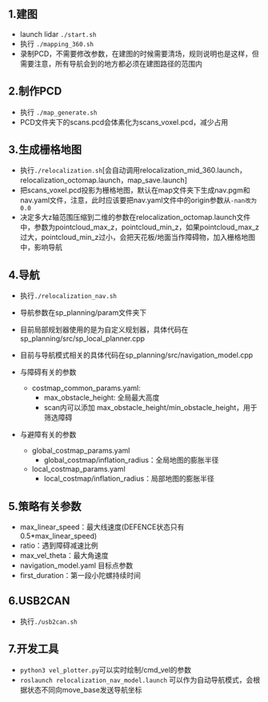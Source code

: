 ## 1.建图
* launch lidar `./start.sh`
* 执行 `./mapping_360.sh`
* 录制PCD，不需要修改参数，在建图的时候需要清场，规则说明也是这样，但需要注意，所有导航会到的地方都必须在建图路径的范围内  

## 2.制作PCD
* 执行 `./map_generate.sh`  
* PCD文件夹下的scans.pcd会体素化为scans_voxel.pcd，减少占用  

## 3.生成栅格地图
* 执行`./relocalization.sh`[会自动调用relocalization_mid_360.launch，relocalization_octomap.launch，map_save.launch]
* 把scans_voxel.pcd投影为栅格地图，默认在map文件夹下生成nav.pgm和nav.yaml文件，注意，此时应该要把nav.yaml文件中的origin参数从`-nan改为0.0`
* 决定多大z轴范围压缩到二维的参数在relocalization_octomap.launch文件中，参数为pointcloud_max_z，pointcloud_min_z，如果pointcloud_max_z过大，pointcloud_min_z过小，会把天花板/地面当作障碍物，加入栅格地图中，影响导航
## 4.导航
* 执行`./relocalization_nav.sh `
* 导航参数在sp_planning/param文件夹下
* 目前局部规划器使用的是为自定义规划器，具体代码在sp_planning/src/sp_local_planner.cpp
* 目前与导航模式相关的具体代码在sp_planning/src/navigation_model.cpp

* 与障碍有关的参数
    * costmap_common_params.yaml: 
        * max_obstacle_height: 全局最大高度
        * scan内可以添加 max_obstacle_height/min_obstacle_height，用于筛选障碍  

* 与避障有关的参数
    * global_costmap_params.yaml
        * global_costmap/inflation_radius：全局地图的膨胀半径
    * local_costmap_params.yaml
        * local_costmap/inflation_radius：局部地图的膨胀半径
## 5.策略有关参数
* max_linear_speed：最大线速度(DEFENCE状态只有0.5*max_linear_speed)
* ratio：遇到障碍减速比例
* max_vel_theta：最大角速度
* navigation_model.yaml 目标点参数
* first_duration：第一段小陀螺持续时间
## 6.USB2CAN
* 执行`./usb2can.sh`

## 7.开发工具
* `python3 vel_plotter.py`可以实时绘制/cmd_vel的参数
* `roslaunch relocalization_nav_model.launch` 可以作为自动导航模式，会根据状态不同向move_base发送导航坐标


